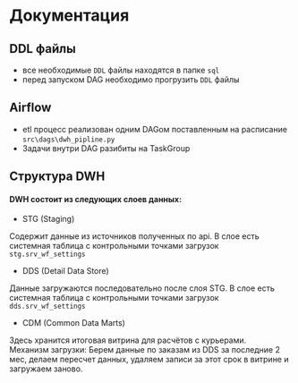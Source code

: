 # Документация

## DDL файлы

- все необходимые `DDL` файлы находятся в папке `sql`
- перед запуском DAG необходимо прогрузить `DDL` файлы

## Airflow

- etl процесс реализован одним DAGом поставленным на расписание `src\dags\dwh_pipline.py`
- Задачи внутри DAG разибиты на TaskGroup

## Структура DWH

#### DWH состоит из следующих слоев данных:

- STG (Staging)

Содержит данные из источников полученных по api. В слое есть системная таблица с контрольными точками загрузок `stg.srv_wf_settings`

- DDS (Detail Data Store)

Данные загружаются последовательно после слоя STG.
В слое есть системная таблица с контрольными точками загрузок `dds.srv_wf_settings`

- CDM (Common Data Marts)

Здесь хранится итоговая витрина для расчётов с курьерами.  
Механизм загрузки: Берем данные по заказам из DDS за последние 2 мес, делаем пересчет данных, удаляем записи за этот срок в витрине и загружаем заново.
